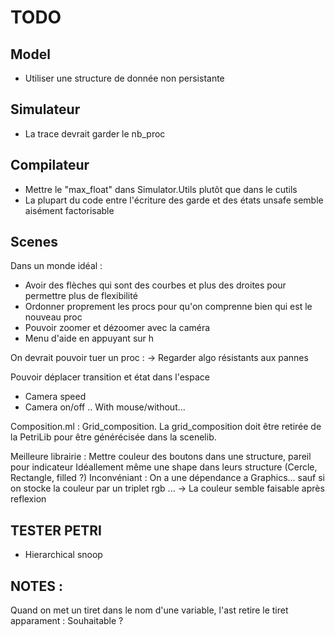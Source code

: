 # TODO

## Model

- Utiliser une structure de donnée non persistante

## Simulateur

- La trace devrait garder le nb_proc

## Compilateur

- Mettre le "max_float" dans Simulator.Utils plutôt que dans le cutils
- La plupart du code entre l'écriture des garde et des états unsafe semble aisément factorisable

## Scenes 

Dans un monde idéal : 
- Avoir des flèches qui sont des courbes et plus des droites pour permettre plus de flexibilité
- Ordonner proprement les procs pour qu'on comprenne bien qui est le nouveau proc
- Pouvoir zoomer et dézoomer avec la caméra
- Menu d'aide en appuyant sur h

On devrait pouvoir tuer un proc : 
-> Regarder algo résistants aux pannes 

Pouvoir déplacer transition et état dans l'espace

- Camera speed
- Camera on/off .. With mouse/without...

Composition.ml : Grid_composition.
La grid_composition doit être retirée de la PetriLib pour être générécisée dans la scenelib.

Meilleure librairie : 
Mettre couleur des boutons dans une structure, pareil pour indicateur 
Idéallement même une shape dans leurs structure (Cercle, Rectangle, filled ?)
Inconvéniant : On a une dépendance a Graphics... sauf si on stocke la couleur par un triplet rgb ... 
-> La couleur semble faisable après reflexion

## TESTER PETRI

- Hierarchical snoop

## NOTES : 

Quand on met un tiret dans le nom d'une variable, l'ast retire le tiret apparament : Souhaitable ?

